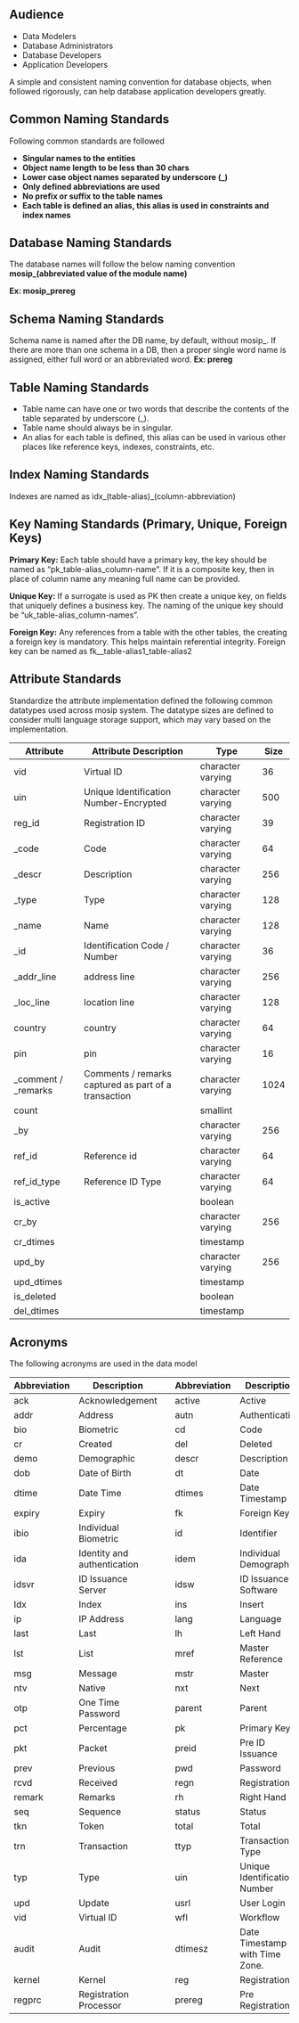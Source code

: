 ## Audience
* Data Modelers
* Database Administrators
* Database Developers
* Application Developers

A simple and consistent naming convention for database objects, when followed rigorously, can help database application developers greatly.

## Common Naming Standards

Following common standards are followed

* **Singular names to the entities**
* **Object name length to be less than 30 chars**
* **Lower case object names separated by underscore (_)**
* **Only defined abbreviations are used**
* **No prefix or suffix to the table names**
* **Each table is defined an alias, this alias is used in constraints and index names**


## Database Naming Standards

The database names will follow the below naming convention
**mosip_(abbreviated value of the module name)**

**Ex: mosip_prereg**

## Schema Naming Standards
Schema name is named after the DB name, by default, without mosip_. If there are more than one schema in a DB, then a proper single word name is assigned, either full word or an abbreviated word.
**Ex: prereg**

## Table Naming Standards

* Table name can have one or two words that describe the contents of the table separated by underscore (_).
* Table name should always be in singular. 
* An alias for each table is defined, this alias can be used in various other places like reference keys, indexes, constraints, etc.

## Index Naming Standards

Indexes are named as idx_(table-alias)_(column-abbreviation)

## Key Naming Standards (Primary, Unique, Foreign Keys)

**Primary Key:** Each table should have a primary key, the key should be named as “pk_table-alias_column-name”. If it is a composite key, then in place of column name any meaning full name can be provided. 

**Unique Key:** If a surrogate is used as PK then create a unique key, on fields that uniquely defines a business key. The naming of the unique key should be “uk_table-alias_column-names”.

**Foreign Key:** Any references from a table with the other tables, the creating a foreign key is mandatory. This helps maintain referential integrity. Foreign key can be named as fk__table-alias1_table-alias2

## Attribute Standards

Standardize the attribute implementation defined the following common datatypes used across mosip system. The datatype sizes are defined to consider multi language storage support, which may vary based on the implementation.

|Attribute |Attribute Description|Type|Size|
|-------------------- |-------------------------------------------|--------------------------------|----------------|
|vid|Virtual ID|character varying|36|
|uin|Unique Identification Number-Encrypted|character varying|500|
|reg_id|Registration ID|character varying|39|
|_code|Code|character varying|64|
|_descr|Description|character varying|256|
|_type|Type|character varying|128|
|_name|Name|character varying|128|
|_id|Identification Code / Number|character varying|36|
|_addr_line|address line|character varying|256|
|_loc_line|location line|character varying|128|
|country|country|character varying|64|
|pin|pin|character varying|16|
|_comment / _remarks| Comments / remarks captured as part of a transaction|character varying|1024|
|count | |smallint| |
|_by| |character varying|256|
|ref_id|Reference id |character varying|64|
|ref_id_type|Reference ID Type|character varying|64|
|is_active | |boolean| |
|cr_by | |character varying|256|
|cr_dtimes | |timestamp| |
|upd_by  | |character varying|256|
|upd_dtimes | |timestamp| |
|is_deleted | |boolean| |
|del_dtimes | |timestamp||

## Acronyms 

The following acronyms are used in the data model

|Abbreviation|Description||Abbreviation|Description|
|----------------------|----------------------|---|----------------------|----------------------|
|ack|Acknowledgement||active|Active|
|addr|Address||autn|Authentication|
|bio|Biometric||cd|Code|
|cr|Created||del|Deleted|
|demo|Demographic||descr|Description|
|dob|Date of Birth||dt|Date|
|dtime|Date Time||dtimes|Date Timestamp|
|expiry|Expiry||fk|Foreign Key|
|ibio|Individual Biometric||id|Identifier|
|ida|Identity and authentication||idem|Individual Demographic|
|idsvr|ID Issuance Server||idsw|ID Issuance Software|
|Idx|Index||ins|Insert|
|ip|IP Address||lang|Language |
|last|Last||lh|Left Hand|
|lst|List||mref|Master Reference|
|msg|Message||mstr|Master|
|ntv |Native||nxt|Next|
|otp|One Time Password||parent|Parent|
|pct|Percentage||pk|Primary Key|
|pkt|Packet||preid|Pre ID Issuance|
|prev|Previous||pwd|Password|
|rcvd|Received||regn|Registration|
|remark|Remarks||rh|Right Hand|
|seq|Sequence ||status|Status|
|tkn|Token||total|Total|
|trn|Transaction ||ttyp|Transaction Type|
|typ|Type||uin|Unique Identification Number|
|upd|Update||usrl|User Login|
|vid|Virtual ID||wfl|Workflow|
|audit|Audit||dtimesz|Date Timestamp with Time Zone.|
|kernel|Kernel||reg|Registration|
|regprc|Registration Processor||prereg|Pre Registration|
